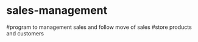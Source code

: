 # sales-management
#program to management sales and follow move of sales 
#store products and customers
